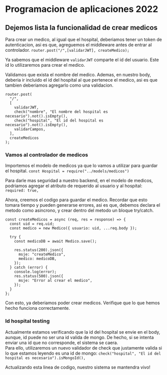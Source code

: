 # Programacion de aplicaciones 2022

## Dejemos lista la funcionalidad de crear medicos

Para crear un medico, al igual que el hospital, deberiamos tener un token de autenticacion, asi es que, agreguemos el middleware antes de entrar al controlador.
`router.post("/",[validarJWT], createMedico);`

Ya sabemos que el middleware `validarJWT` comparte el id del usuario. Este id lo utilizaremos para crear el medico.

Validamos que exista el nombre del medico. Ademas, en nuestro body, deberia ir incluido el id del hospital al que pertenece el medico, asi es que tambien deberiamos agregarlo como una validacion.

```
router.post(
  "/",
  [
    validarJWT,
    check("nombre", "El nombre del hospital es necesario").not().isEmpty(),
    check("hospital", "El id del hospital es necesario").not().isEmpty(),
    validarCampos,
  ],
  createMedicos
);

```

### Vamos al controlador de medicos

Importemos el modelo de medicos ya que lo vamos a utilizar para guardar el hospital.
`const Hospital = require("../models/medicos")`

Para darle mas seguridad a nuestro backend, en el modelo de medicos, podriamos agregar el atributo de requerido al usuario y al hospital: `required: true,`

Ahora, creemos el codigo para guardar el medico. Recordar que esto tomara tiempo y pueden generarse errores, asi es que, debemos declara el metodo como asincrono, y crear dentro del metodo un bloque try/catch.

```
const createMedicos = async (req, res = response) => {
  const uid = req.uid;
  const medico = new Medico({ usuario: uid, ...req.body });

  try {
    const medicoDB = await Medico.save();

    res.status(200).json({
      msje: "createMedico",
      medico: medicoDB,
    });
  } catch (error) {
    console.log(error);
    res.status(500).json({
      msje: "Error al crear el medico",
    });
  }
};
```

Con esto, ya deberiamos poder crear medicos.
Verifique que lo que hemos hecho funciona correctamente.

### Id hospital testing

Actualmente estamos verificando que la id del hospital se envie en el body, aunque, id puede no ser una id valida de mongo. De hecho, si se intenta enviar una id que no corresponde, el sistema se caera.  
Para ello, utilizaremos un nuevo validador de check que justamente valida si lo que estamos leyendo es una id de mongo: `check("hospital", "El id del hospital es necesario").isMongoId(),`

Actualizando esta linea de codigo, nuestro sistema se mantendra vivo!
